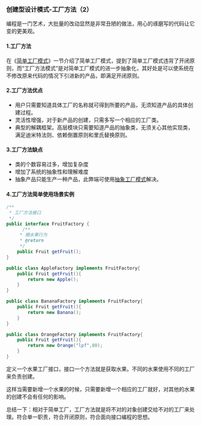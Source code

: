 ### 创建型设计模式-工厂方法（2）

编程是一门艺术，大批量的改动显然是非常丑陋的做法，用心的琢磨写的代码让它变的更美观。

#### 1.工厂方法

在《[简单工厂模式](https://blog.csdn.net/u014078003/article/details/125830526?spm=1001.2014.3001.5501)》一节介绍了简单工厂模式，提到了简单工厂模式违背了开闭原则，而“工厂方法模式”是对简单工厂模式的进一步抽象化，其好处是可以使系统在不修改原来代码的情况下引进新的产品，即满足开闭原则。



#### 2.工厂方法优点

* 用户只需要知道具体工厂的名称就可得到所要的产品，无须知道产品的具体创建过程。
* 灵活性增强，对于新产品的创建，只需多写一个相应的工厂类。
* 典型的解耦框架。高层模块只需要知道产品的抽象类，无须关心其他实现类，满足迪米特法则、依赖倒置原则和里氏替换原则。



#### 3.工厂方法缺点

- 类的个数容易过多，增加复杂度
- 增加了系统的抽象性和理解难度
- 抽象产品只能生产一种产品，此弊端可使用[抽象工厂模式](http://c.biancheng.net/view/1351.html)解决。



#### 4.工厂方法简单使用场景实例

```java
/**
 * 工厂方法接口
 */
public interface FruitFactory {
      /**
     * 摘水果行为
     * @return
     */
    public Fruit getFruit(); 
}

public class AppleFactory implements FruitFactory{
    public Fruit getFruit(){
        return new Apple();
    }
}

public class BananaFactory implements FruitFactory{
    public Fruit getFruit(){
        return new Banana();
    }
}

public class OrangeFactory implements FruitFactory{
    public Fruit getFruit(){
        return new Orange("lpf",80);
    }
}

```

定义一个水果工厂接口，接口一个方法就是获取水果。不同的水果使用不同的工厂来负责创建。

这样当需要新增一个水果的时候，只需要新增一个相应的工厂就好，对其他的水果的创建不会有任何的影响。



总结一下：相对于简单工厂，工厂方法就是将不对的对象创建交给不对的工厂来处理。符合单一职责，符合开闭原则，符合面向接口编程的思想。

